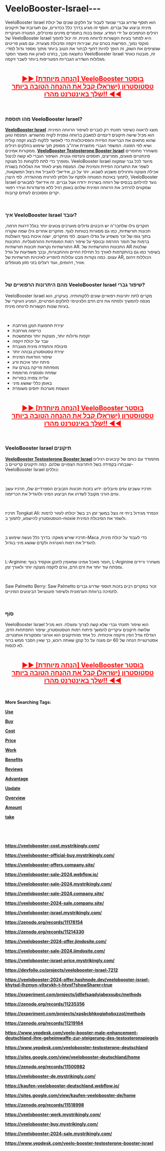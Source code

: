 # VeeloBooster-Israel---
<p>VeeloBooster Israel הוא תוסף שדרוג גברי שנועד לעבוד על חלקים שונים של יכולת מינית וביצוע של גברים. תוסף זה מגיע בדרך כלל ככדורים, עם תערובת של תיקונים רגילים הנתמכים על ידי המדע. עמוס בכוח בחומרים מזינים ומינרלים, המטרה העיקרית של VeeloBooster Israel היא לפתור בעיות הקשורות לרווחה מינית. זה יכול להפוך מוקסי נמוך, הפרשות בטרם עת, שבירות זיקפה וסיבולת מצערת. עם מגוון פריטים שמציפים את השוק, זה הופך להיות דחוף לבחור את הטוב ביותר מתוך מספר גדול למדי. כתוצאה מכך, בחרנו לארגן את מאמר הסקר VeeloBooster Israel זה, מובטח כאחד מגלולות השדרוג הגבריות המטריפות ביותר לשבר זיקפה.</p>
<p><a href="https://fitbreathing.com/recommends/veelobooster/"><img src="https://cdn.prod.website-files.com/6667ec3258e72fb21f3fd7e7/6667ec60254a0d363658dd0a_1.png" alt="" border="0" /></a></p>
<h2 style="text-align: center;"><span style="text-decoration: underline; color: #ff0000;"><a style="color: #ff0000;" href="https://fitbreathing.com/recommends/veelobooster/"><strong>►► [הנחה מיוחדת] VeeloBooster בוסטר טסטוסטרון (ישראל) קבל את ההנחה הטובה ביותר שלך באינטרנט מהרו!! ◄◄</strong></a></span></h2>
<p>&nbsp;</p>
<h3><strong>מהו תוספת VeeloBooster Israel?</strong></h3>
<p><strong><a href="https://fitbreathing.com/veelobooster/">VeeloBooster Israel</a>&nbsp;</strong>מוצג לראווה כשיפור תזונתי רק לגברים לשיפור הרווחה המינית. הוא מכיל שישה תיקונים דינמיים למאבק ברווחה גופנית לקויה מהשורש. המנסח טוען שהוא מתאים את הבריאות הפיזית והפסיכולוגית כדי לאפשר ללקוח לבצע זקפה קולית ושיא לפי הזמנה. המשפר הגברי מתוצרת ארה"ב מסופק תוך שימוש בחלקים רגילים ממקורות אמינים.&nbsp;<strong><a href="https://il-veelobooster-israel.company.site/">VeeloBooster Testosterone Booster Israel</a></strong>&nbsp;משוחרר מחומרים סינתטיים פוגעים, ממריצים, תוספים והנדסה גנטית. השיפור הגברי לא קשה לניצול ומופרך כדי לתת ללקוחות כל מצוקה. VeeloBooster Israel מיועד לכל גבר שמקווה לשפר את התערוכה הפיזית והמינית שלו. המנסח מציע לאחד את הגלולות בשגרת אכילה מוצקה ותרגילים משבוע לשבוע. יתר על כן, אידיאלי להגביל את ניצול המשקאות, לתמוך באיכות המנוחה ולפקח על הלחץ להרוויח מההגדרה. לפי היצרן, VeeloBooster Israel נועד להילחם בבסיס של רווחה בשרנית ירודה אצל גברים. זה אידיאלי למבוגרים שמקווים להרחיב את הרווחה המינית שלהם באופן רגיל ללא פרוצדורות ועירוי רפואי יקרים ומסוכנים לעתים קרובות.</p>
<p>&nbsp;</p>
<h3><strong>איך VeeloBooster Israel עובד?</strong></h3>
<p>חוקרים גילו שלחבר'ה יש היבטים גדולים מוערכים צנועים יותר בגלל דרגות הרמה, תכונות תורשתיות, כמו גם מסגרות בטוחות לגוף. מחקרים אחרים גילו שמה שקורה בתוך גופו של זכר משפיע על גודלו העצום. לפי מחקרים, ישנה איכות בגוף השולטת ברמות של חומר ההרמה ובנוסף על שיפור רמות המומחיות ההורמונליות. התכונות התורשתיות נקראות תכונות תורשתיות AR. התכונות התורשתיות של AR שולטות בשיפור כמו גם בהתקדמות לאורך כל תחילת החיים וההתבגרות, ובכך משפיעות על גודל עצום. כמה נקודות מבט עלולות להפריע לאיכויות תורשתיות של AR, הכוללות זיהום אוויר, זיהומים, ועוד רעלים בזני מזון מטופלים.</p>
<p>&nbsp;</p>
<h3><strong>מהם היתרונות הרפואיים של VeeloBooster Israel שיפור גברי?</strong></h3>
<p>VeeloBooster Israel מקרים לתת יתרונות רפואיים שונים ללקוחותיה. בעיקרון, הוא מנסה להמשיך ולפתח את זרם הדם הלגיטימי לחלקים הפרטיים, המניע העיקרי של בעיות שונות הקשורות לרווחה מינית.</p>
<p>&nbsp;</p>
<ul>
<li>יצירת תחמוצת חנקן מורחבת</li>
<li>כריזמה מורחבת</li>
<li>זקפות גדולות יותר, מוצקות יותר ומתמשכות</li>
<li>עבד על יכולת זיקפה</li>
<li>סיבולת והתמדה מינית מוגברת</li>
<li>יצירת טסטוסטרון גבוהה יותר</li>
<li>שיפור הוודאות המינית</li>
<li>פיתח יותר איכות זרע</li>
<li>מופחתת פריקה בטרם עת</li>
<li>שמחה וסנסציה מרוממת</li>
<li>עלייה צפויה בפוריות</li>
<li>באופן כללי שגשוג מיני</li>
<li>הגשמת מערכות יחסים משופרת</li>
</ul>
<p><a href="https://fitbreathing.com/recommends/veelobooster/"><img src="https://cdn.prod.website-files.com/6667ec3258e72fb21f3fd7e7/6667ec604bc103afd948ea17_2.png" alt="" border="0" /></a></p>
<h2 style="text-align: center;"><span style="text-decoration: underline; color: #ff0000;"><a style="color: #ff0000;" href="https://fitbreathing.com/recommends/veelobooster/"><strong>►► [הנחה מיוחדת] VeeloBooster בוסטר טסטוסטרון (ישראל) קבל את ההנחה הטובה ביותר שלך באינטרנט מהרו!! ◄◄</strong></a></span></h2>
<p>&nbsp;</p>
<h3><strong>VeeloBooster Israel תיקונים</strong></h3>
<p><strong><a href="https://veelobooster-israel-price.company.site/">VeeloBooster Testosterone Booster Israel</a>&nbsp;</strong>מתמודד עם כוחם של קיבועים רגילים שנבחרו בקפידה בשל היתרונות הצפויים שלהם. כמה תיקונים קריטיים ב-VeeloBooster Israel כוללים:</p>
<p>&nbsp;</p>
<p>תרכיז עשבים עזים מיובלים: ידוע בזכות תכונות הזבובים הספרדיים שלו, תרכיז עשב עזים הורני מקובל לשדרג את הביצוע המיני ולהגדיל את הכריזמה.</p>
<p>&nbsp;</p>
<p>תרכיז Tongkat Ali: הנפרד מגידול ביתי זה נוצל במשך זמן רב בשל יכולתו לעזור לרמות הטסטוסטרון להישמע, לתמוך ב-moxie ולשפר את הסיבולת המינית.</p>
<p>&nbsp;</p>
<p>תרכיז שורש מאקה: בדרך כלל נעשה שימוש ב-Maca כדי לעבוד על יכולת מינית, להגדיל את רמות האנרגיה ולקדם שגשוג מיני בגדול.</p>
<p>&nbsp;</p>
<p>L-Arginine: חומר מאכל אמינו שמאמין לחנקן אוקסיד בגוף, L-Arginine משחרר ורידים ומפתח עוד יותר את זרם הדם, גורם לזקפה מוצקה יותר ולאורך זמן.</p>
<p>&nbsp;</p>
<p>Saw Palmetto Berry: Saw Palmetto זכור במקרים רבים בזכות תוספי שדרוג גברים לתמיכה ברווחת הערמונית ולשיפור פוטנציאל הביצועים המיניים.</p>
<p>&nbsp;</p>
<h3><strong>סוֹף</strong></h3>
<p>VeeloBooster Israel הוא שיפור תזונתי גברי שלא קשה לצרוך ומוצלח. הוא מכיל שלושה תיקונים עיקריים להמשך פיתוח רמות הטסטוסטרון, שיפור התפתחות הדם, הגדלת גודל הפין וזיקפה איכותית. כל אחד מהתיקונים הוא אורגני וממקורות אותנטיים. אסטרטגיית הנחה של 60 יום מגנה על כל קנקן שאתה רוכש, כך שאין הסבר ממש ברור לא לנסות.</p>
<p><a href="https://fitbreathing.com/recommends/veelobooster/"><img src="https://cdn.prod.website-files.com/6667ec3258e72fb21f3fd7e7/6667ec6075865d52fdb59459_3.png" alt="" border="0" /></a></p>
<h2 style="text-align: center;"><span style="text-decoration: underline; color: #ff0000;"><a style="color: #ff0000;" href="https://fitbreathing.com/recommends/veelobooster/"><strong>►► [הנחה מיוחדת] VeeloBooster בוסטר טסטוסטרון (ישראל) קבל את ההנחה הטובה ביותר שלך באינטרנט מהרו!! ◄◄</strong></a></span></h2>
<p>&nbsp;</p>
<p><strong>More Searching Tags:</strong></p>
<p><strong><a href="https://veelobooster-price-usa-ca-uk-au-nz.company.site/">Use</a></strong></p>
<p><strong><a href="https://veelobooster-deutschland.company.site/">Buy</a></strong></p>
<p><strong><a href="https://kaufen-veelobooster-deutschland.company.site/">Cost</a></strong></p>
<p><strong><a href="https://veelobooster-cost.company.site/">Price</a></strong></p>
<p><strong><a href="https://veelobooster-buy.company.site/">Work</a></strong></p>
<p><strong><a href="https://veelobooster-official-buy.company.site/">Benefits</a></strong></p>
<p><strong><a href="https://veelobooster-2024-offer.company.site/">Reviews</a></strong></p>
<p><strong><a href="https://veelobooster-2024-offer.mystrikingly.com/">Advantage</a></strong></p>
<p><strong><a href="https://veelobooster-israel-price.webflow.io/">Update</a></strong></p>
<p><strong><a href="https://veelobooster-deutschland.webflow.io/">Overview</a></strong></p>
<p><strong><a href="https://veelobooster-price-usa-ca-uk-au-nz.mystrikingly.com/">Amount</a></strong></p>
<p><strong><a href="https://kaufen-veelobooster-deutschland.mystrikingly.com/">take</a></strong></p>
<p>&nbsp;</p>
<p>&nbsp;</p>
<p><strong><a href="https://veelobooster-cost.mystrikingly.com/">https://veelobooster-cost.mystrikingly.com/</a></strong></p>
<p><strong><a href="https://veelobooster-official-buy.mystrikingly.com/">https://veelobooster-official-buy.mystrikingly.com/</a></strong></p>
<p><strong><a href="https://veelobooster-offers.company.site/">https://veelobooster-offers.company.site/</a></strong></p>
<p><strong><a href="https://veelobooster-sale-2024.webflow.io/">https://veelobooster-sale-2024.webflow.io/</a></strong></p>
<p><strong><a href="https://veelobooster-sale-2024.mystrikingly.com/">https://veelobooster-sale-2024.mystrikingly.com/</a></strong></p>
<p><strong><a href="https://veelobooster-sale-2024.company.site/">https://veelobooster-sale-2024.company.site/</a></strong></p>
<p><strong><a href="https://veelobooster-2024-sale.company.site/">https://veelobooster-2024-sale.company.site/</a></strong></p>
<p><strong><a href="https://veelobooster-israel.mystrikingly.com/">https://veelobooster-israel.mystrikingly.com/</a></strong></p>
<p><strong><a href="https://zenodo.org/records/11178154">https://zenodo.org/records/11178154</a></strong></p>
<p><strong><a href="https://zenodo.org/records/11214330">https://zenodo.org/records/11214330</a></strong></p>
<p><strong><a href="https://veelobooster-2024-offer.jimdosite.com/">https://veelobooster-2024-offer.jimdosite.com/</a></strong></p>
<p><strong><a href="https://veelobooster-sale-2024.jimdosite.com/">https://veelobooster-sale-2024.jimdosite.com/</a></strong></p>
<p><strong><a href="https://veelobooster-israel-price.mystrikingly.com/">https://veelobooster-israel-price.mystrikingly.com/</a></strong></p>
<p><strong><a href="https://devfolio.co/projects/veelobooster-israel-7212">https://devfolio.co/projects/veelobooster-israel-7212</a></strong></p>
<p><strong><a href="https://veelobooster-2024-offer.hashnode.dev/veelobooster-israel-khytsd-lhzmyn-vltsrvkh-t-htvsf?showSharer=true">https://veelobooster-2024-offer.hashnode.dev/veelobooster-israel-khytsd-lhzmyn-vltsrvkh-t-htvsf?showSharer=true</a></strong></p>
<p><strong><a href="https://experiment.com/projects/jdllefsaqdyiabexsubc/methods">https://experiment.com/projects/jdllefsaqdyiabexsubc/methods</a></strong></p>
<p><strong><a href="https://zenodo.org/records/11235356">https://zenodo.org/records/11235356</a></strong></p>
<p><strong><a href="https://experiment.com/projects/xpsbcbhkogiphobxzzol/methods">https://experiment.com/projects/xpsbcbhkogiphobxzzol/methods</a></strong></p>
<p><strong><a href="https://zenodo.org/records/11219164">https://zenodo.org/records/11219164</a></strong></p>
<p><strong><a href="https://www.yepdesk.com/veelo-booster-male-enhancement-deutschland-ihre-geheimwaffe-zur-steigerung-des-testosteronspiegels">https://www.yepdesk.com/veelo-booster-male-enhancement-deutschland-ihre-geheimwaffe-zur-steigerung-des-testosteronspiegels</a></strong></p>
<p><strong><a href="https://www.yepdesk.com/veelobooster-testosterone-deutschland">https://www.yepdesk.com/veelobooster-testosterone-deutschland</a></strong></p>
<p><strong><a href="https://sites.google.com/view/veelobooster-deutschland/home">https://sites.google.com/view/veelobooster-deutschland/home</a></strong></p>
<p><strong><a href="https://zenodo.org/records/11500982">https://zenodo.org/records/11500982</a></strong></p>
<p><strong><a href="https://veelobooster-de.mystrikingly.com/">https://veelobooster-de.mystrikingly.com/</a></strong></p>
<p><strong><a href="https://kaufen-veelobooster-deutschland.webflow.io/">https://kaufen-veelobooster-deutschland.webflow.io/</a></strong></p>
<p><strong><a href="https://sites.google.com/view/kaufen-veelobooster-de/home">https://sites.google.com/view/kaufen-veelobooster-de/home</a></strong></p>
<p><strong><a href="https://zenodo.org/records/11518998">https://zenodo.org/records/11518998</a></strong></p>
<p><strong><a href="https://veelobooster-work.mystrikingly.com/">https://veelobooster-work.mystrikingly.com/</a></strong></p>
<p><strong><a href="https://veelobooster-buy.mystrikingly.com/">https://veelobooster-buy.mystrikingly.com/</a></strong></p>
<p><strong><a href="https://veelobooster-2024-sale.mystrikingly.com/">https://veelobooster-2024-sale.mystrikingly.com/</a></strong></p>
<p><strong><a href="https://www.yepdesk.com/veelo-booster-testosterone-booster-israel">https://www.yepdesk.com/veelo-booster-testosterone-booster-israel</a></strong></p>
